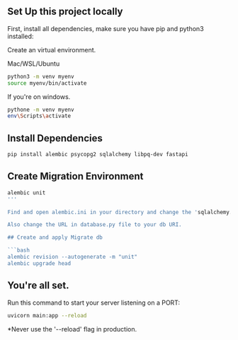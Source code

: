 ## Set Up this project locally

First, install all dependencies, make sure you have pip and python3 installed:

Create an virtual environment.

Mac/WSL/Ubuntu
```bash
python3 -m venv myenv
source myenv/bin/activate
```

If you're on windows.
```bash
pythone -m venv myenv
env\Scripts\activate
```

## Install Dependencies
```bash
pip install alembic psycopg2 sqlalchemy libpq-dev fastapi
```

## Create Migration Environment

```bash
alembic unit
'''

Find and open alembic.ini in your directory and change the 'sqlalchemy.url' to your database URI.

Also change the URL in database.py file to your db URI.

## Create and apply Migrate db

```bash
alembic revision --autogenerate -m "unit"
alembic upgrade head
```

## You're all set.

Run this command to start your server listening on a PORT:
```bash
uvicorn main:app --reload
```
*Never use the '--reload' flag in production.